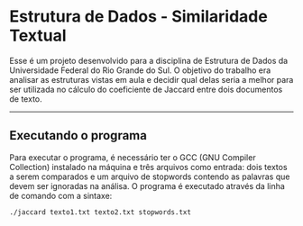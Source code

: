 # Estrutura de Dados - Similaridade Textual

Esse é um projeto desenvolvido para a disciplina de Estrutura de Dados da Universidade Federal do Rio Grande do Sul. 
O objetivo do trabalho era analisar as estruturas vistas em aula e decidir qual delas seria a melhor para ser utilizada
no cálculo do coeficiente de Jaccard entre dois documentos de texto.

---

## Executando o programa

Para executar o programa, é necessário ter o GCC (GNU Compiler Collection) instalado na máquina e três arquivos como entrada:
dois textos a serem comparados e um arquivo de stopwords contendo as palavras que devem ser ignoradas na análisa. O programa
é executado através da linha de comando com a sintaxe:
```
./jaccard texto1.txt texto2.txt stopwords.txt
```
